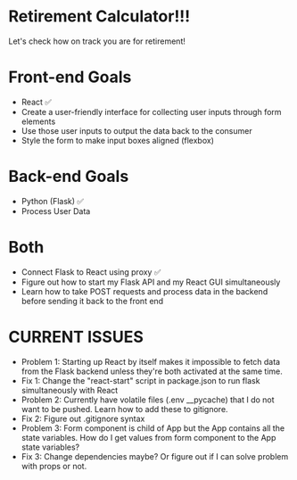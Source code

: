 # Retirement Calculator!!!
 Let's check how on track you are for retirement!

 # Front-end Goals
 - React :white_check_mark:
 - Create a user-friendly interface for collecting user inputs through form elements
 - Use those user inputs to output the data back to the consumer
 - Style the form to make input boxes aligned (flexbox)

 # Back-end Goals
 - Python (Flask) :white_check_mark:
 - Process User Data

 # Both
 - Connect Flask to React using proxy :white_check_mark:
 - Figure out how to start my Flask API and my React GUI simultaneously
 - Learn how to take POST requests and process data in the backend before sending it back to the front end

 # CURRENT ISSUES
 - Problem 1: Starting up React by itself makes it impossible to fetch data from the Flask backend unless they're both activated at the same time.
 - Fix 1: Change the "react-start" script in package.json to run flask simultaneously with React
 - Problem 2: Currently have volatile files (.env __pycache) that I do not want to be pushed. Learn how to add these to gitignore.
 - Fix 2: Figure out .gitignore syntax
 - Problem 3: Form component is child of App but the App contains all the state variables. How do I get values from form component to the App state variables?
 - Fix 3: Change dependencies maybe? Or figure out if I can solve problem with props or not.
